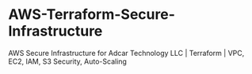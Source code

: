 # AWS-Terraform-Secure-Infrastructure
AWS Secure Infrastructure for Adcar Technology LLC | Terraform | VPC, EC2, IAM, S3 Security, Auto-Scaling
